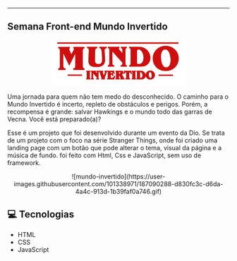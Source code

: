 -------
## Semana Front-end Mundo Invertido

<p align="center">
    <img width="300" src="assets/images/banner/logo.svg">
</p>

Uma jornada para quem não tem medo do desconhecido. O caminho para o Mundo Invertido é incerto, repleto de obstáculos e perigos. Porém, a recompensa é grande: salvar Hawkings e o mundo todo das garras de Vecna. Você está preparado(a)? 

Esse é um projeto que foi desenvolvido durante um evento da Dio. Se trata de um projeto com o foco na série Stranger Things, onde foi criado uma landing page com um botão que pode alterar o tema, visual da página e a música de fundo. foi feito com Html, Css e JavaScript, sem uso de framework.

<p align="center">
    ![mundo-invertido](https://user-images.githubusercontent.com/101338971/187090288-d830fc3c-d6da-4a4c-913d-1b39faf0a746.gif)
</p>

## 💻 Tecnologias
- HTML
- CSS
- JavaScript
</p>
